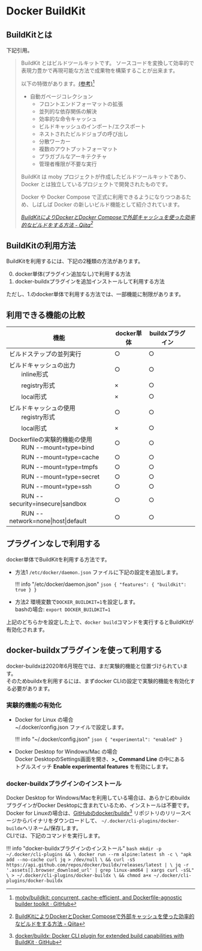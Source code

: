 
# Docker BuildKit

## BuildKitとは
下記引用。  

> BuildKit とはビルドツールキットです。
> ソースコードを変換して効率的で表現力豊かで再現可能な方法で成果物を構築することが出来ます。
> 
> 以下の特徴があります。[(参考)][1][^1]
> 
> * 自動ガベージコレクション
>    * フロントエンドフォーマットの拡張
>    * 並列的な依存関係の解決
>    * 効率的な命令キャッシュ
>    * ビルドキャッシュのインポート/エクスポート
>    * ネストされたビルドジョブの呼び出し
>    * 分散ワーカー
>    * 複数のアウトプットフォーマット
>    * プラガブルなアーキテクチャ
>    * 管理者権限が不要な実行
> 
> BuildKit は moby プロジェクトが作成したビルドツールキットであり、Docker とは独立しているプロジェクトで開発されたものです。
> 
> Docker や Docker Compose で正式に利用できるようになりつつあるため、しばしば Docker の新しいビルド機能として紹介されています。
> 
> <cite>[BuildKitによりDockerとDocker Composeで外部キャッシュを使った効率的なビルドをする方法 - Qiita][2][^2]</cite>

## BuildKitの利用方法

BuildKitを利用するには、下記の2種類の方法があります。

0. docker単体(プラグイン追加なし)で利用する方法
0. docker-buildxプラグインを追加インストールして利用する方法

ただし、1.のdocker単体で利用する方法では、一部機能に制限があります。

## 利用できる機能の比較

| 機能         | docker単体   | buildxプラグイン |   |
| ------------ | ------------ | ---------------- | - |
| ビルドステップの並列実行 | ○ | ○ |
| ビルドキャッシュの出力<br>&emsp;&emsp;inline形式 | ○ | ○ |
| &emsp;&emsp;registry形式 | × | ○ |
| &emsp;&emsp;local形式 | × | ○ |
| ビルドキャッシュの使用<br>&emsp;&emsp;registry形式 | ○ | ○ |
| &emsp;&emsp;local形式 | × | ○ |
| Dockerfileの実験的機能の使用<br>&emsp;&emsp;RUN --mount=type=bind | ○ | ○ |
| &emsp;&emsp;RUN --mount=type=cache | ○ | ○ |
| &emsp;&emsp;RUN --mount=type=tmpfs | ○ | ○ |
| &emsp;&emsp;RUN --mount=type=secret | ○ | ○ |
| &emsp;&emsp;RUN --mount=type=ssh | ○ | ○ |
| &emsp;&emsp;RUN --security=insecure\|sandbox | ○ | ○ |
| &emsp;&emsp;RUN --network=none\|host\|default | ○ | ○ |


## プラグインなしで利用する
docker単体でBuildKitを利用する方法です。  

* 方法1
    `/etc/docker/daemon.json` ファイルに下記の設定を追加します。


    !!! info "/etc/docker/daemon.json"
        ``` json
        {
           "features": {
                "buildkit": true
            }
        }
        ```

* 方法2
    環境変数で`DOCKER_BUILDKIT=1`を設定します。  
    bashの場合: `export DOCKER_BUILDKIT=1`

上記のどちらかを設定した上で、`docker build`コマンドを実行するとBuildKitが有効化されます。

## docker-buildxプラグインを使って利用する

docker-buildxは2020年6月現在では、まだ実験的機能と位置づけられています。  
そのためbuildxを利用するには、まずdocker CLIの設定で実験的機能を有効化する必要があります。  

### 実験的機能の有効化
* Docker for Linux の場合  
    ~/.docker/config.json ファイルで設定します。

    !!! info "~/.docker/config.json"
        ``` json
        {
            "experimental": "enabled"
        }
        ```

* Docker Desktop for Windows/Mac の場合  
    Docker DesktopのSettings画面を開き、**>_ Command Line** の中にある  
    トグルスイッチ **Enable experimental features** を有効にします。

### docker-buildxプラグインのインストール
Docker Desktop for Windows/Macを利用している場合は、あらかじめbuildxプラグインがDocker Desktopに含まれているため、インストールは不要です。  
Docker for Linuxの場合は、[GitHubのdocker/buildx][3][^3] リポジトリのリリースページからバイナリをダウンロードして、
`~/.docker/cli-plugins/docker-buildx`へリネーム/保存します。  
CLIでは、下記のコマンドを実行します。

!!! info "docker-buildxプラグインのインストール"
    ``` bash
    mkdir -p  ~/.docker/cli-plugins && \
    docker run --rm alpine:latest sh -c \
    "apk add --no-cache curl jq > /dev/null \
    && curl -sS https://api.github.com/repos/docker/buildx/releases/latest | \
        jq -r '.assets[].browser_download_url' | grep linux-amd64 | xargs curl -sSL" \
                > ~/.docker/cli-plugins/docker-buildx \
    && chmod a+x ~/.docker/cli-plugins/docker-buildx
    ```

[1]: https://github.com/moby/buildkit
[2]: https://qiita.com/tatsurou313/items/ad86da1bb9e8e570b6fa
[3]: https://github.com/docker/buildx
[4]: https://docs.docker.com/buildx/working-with-buildx/
[5]: https://github.com/marketplace/actions/docker-buildx

[^1]: [moby/buildkit: concurrent, cache-efficient, and Dockerfile-agnostic builder toolkit · GitHub][1]
[^2]: [BuildKitによりDockerとDocker Composeで外部キャッシュを使った効率的なビルドをする方法 - Qiita][2]
[^3]: [docker/buildx: Docker CLI plugin for extended build capabilities with BuildKit · GitHub][3]
[^4]: [Docker Buildx | Docker Documentation][4]
[^5]: [Docker Buildx · Actions · GitHub Marketplace][5]
